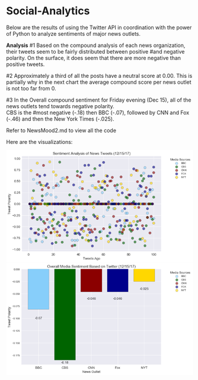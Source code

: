 # Social-Analytics
Below are the results of using the Twitter API in coordination with the power of Python to analyze sentiments of major news outlets.

**Analysis**
#1 Based on the compound analysis of each news organization, their tweets seem to be fairly distributed between positive 
#and negative polarity.  On the surface, it does seem that there are more negative than positive tweets.

#2 Approximately a third of all the posts have a neutral score at 0.00. This is partially why in the next chart the average compound 
score per news outlet is not too far from 0.

#3 In the Overall compound sentiment for Friday evening (Dec 15), all of the news outlets tend towards negative polarity.  
CBS is the #most negative (-.18) then BBC (-.07), followed by CNN and Fox (-.46) and then the New York Times (-.025).

Refer to NewsMood2.md to view all the code 

Here are the visualizations:

<img src="output_5_0.png" /> 

<img src="output_6_0.png" />


